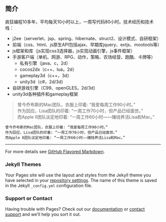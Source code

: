 ## 简介

疯狂编程10多年，平均每天10小时以上，一周写代码80小时。技术经历和技术栈：
* j2ee（serverlet、jsp、spring、hibernate、struct2、设计模式、自研框架）
* 前端（css、html、js原生API包括ajax、早期库jquery、extjs、mootools等）
* js框架和库（js实现css3选择器，js实现动画引擎，js事件框架）
* 手游客户端（单机、网游、RPG、动作，策略、农场经营、跑酷、卡牌等）
    * 私有引擎（java、c，2d）
    * cocos2dx（c++、lua，2d）
    * gameplay3d（c++，3d）
    * unity3d（c#，2d/3d）
* 自研游戏引擎（C99、openGLES，2d/3d）
* unity3d各种插件和gameplay框架

> 曾今乔布斯的Mac团队，衣服上印着: “我爱每周工作90小时。”  
> 作为回应，Lisa团队的印着: “一周工作70小时，但产品已经面世。”  
> 而Apple Ⅱ团队淡定地印着: “一周工作60小时——赚钱养活Lisa和Mac。”


```
曾今乔布斯的Mac团队，衣服上印着: “我爱每周工作90小时。”  
作为回应，Lisa团队的印着: “一周工作70小时，但产品已经面世。”  
而Apple Ⅱ团队淡定地印着: “一周工作60小时——赚钱养活Lisa和Mac。”
```

----------------

For more details see [GitHub Flavored Markdown](https://guides.github.com/features/mastering-markdown/).

### Jekyll Themes

Your Pages site will use the layout and styles from the Jekyll theme you have selected in your [repository settings](https://github.com/scottcgi/website/settings). The name of this theme is saved in the Jekyll `_config.yml` configuration file.

### Support or Contact

Having trouble with Pages? Check out our [documentation](https://help.github.com/categories/github-pages-basics/) or [contact support](https://github.com/contact) and we’ll help you sort it out.
